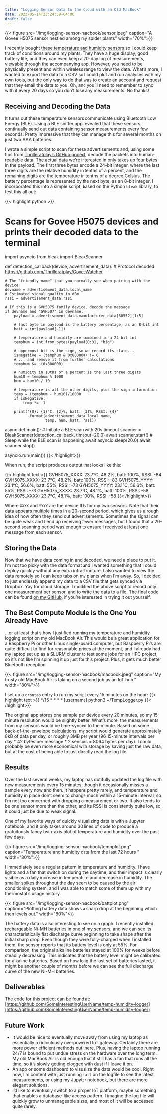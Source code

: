 ```yaml
---
title: "Logging Sensor Data to the Cloud with an Old MacBook"
date: 2023-05-14T23:24:59-04:00
draft: false
---
```


{{< figure src="/img/logging-sensor-macbook/sensor.jpeg" caption="A Govee H5075 sensor nestled among my spider plants" width="70%">}}

I recently bought [these temperature and humidity sensors](https://www.amazon.com/Govee-Thermometer-Hygrometer-Temperature-Notification/dp/B08QDF3ZJ7) so I could keep track of conditions around my plants. They have a huge display, good battery life, and they can even keep a 20-day log of measurements, viewable through the accompanying app. However, you need to be physically present and within wireless range to view the data. What’s more, I wanted to export the data to a CSV so I could plot and run analyses with my own tools, but the only way to do that was to create an account and request that they email the data to you. Oh, and you’ll need to remember to sync with it every 20 days so you don’t lose any measurements. No thanks! 

## Receiving and Decoding the Data

It turns out these temperature sensors communicate using Bluetooth Low Energy (BLE). Using a BLE sniffer app revealed that these sensors continually send out data containing sensor measurements every few seconds. Pretty impressive that they can manage this for several months on just two AAA batteries. 

I wrote a simple script to scan for these advertisements and, using some tips from [Thrilleratplay’s GitHub project](https://github.com/Thrilleratplay/GoveeWatcher), decode the packets into human-readable data. The actual data we’re interested in only takes up four bytes in the payload. The first three bytes encode a 24-bit integer, where the last three digits are the relative humidity in tenths of a percent, and the remaining digits are the temperature in tenths of a degree Celsius. The battery percentage is represented by the next byte, as an 8-bit integer. I incorporated this into a simple script, based on the Python `bleak` library, to test this all out:

{{< highlight python >}}
# Scans for Govee H5075 devices and prints their decoded data to the terminal
import asyncio
from bleak import BleakScanner

def detection_callback(device, advertisement_data):
    # Protocol decoded: https://github.com/Thrilleratplay/GoveeWatcher

    # The "friendly name" that you normally see when pairing with the device
    devname = advertisement_data.local_name
    # Estimated signal quality in dBm
    rssi = advertisement_data.rssi

    # If this is a GVH5075 family device, decode the message
    if devname and "GVH507" in devname:
        payload = advertisement_data.manufacturer_data[60552][1:5]

        # last byte in payload is the battery percentage, as an 8-bit int
        batt = int(payload[-1])

        # temperature and humidity are combined in a 24-bit int
        temphum = int.from_bytes(payload[0:3], "big")

        # uppermost bit is the sign, so we record its state...
        isNegative = (temphum & 0x800000) != 0
        # ... and remove it from further calculations
        temphum &= ~(0x800000)

        # humidity in 10ths of a percent is the last three digits
        hum10 = temphum % 1000
        hum = hum10 / 10

        # temperature is all the other digits, plus the sign information
        temp = (temphum - hum10)/10000
        if isNegative:
            temp *= -1

        print("{0}: {1}°C, {2}%, batt: {3}%, RSSI: {4}"
              .format(advertisement_data.local_name,
                      temp, hum, batt, rssi))
async def main():
    # Initiate a BLE scan with 20s timeout
    scanner = BleakScanner(detection_callback, timeout=20.0)
    await scanner.start()
    # Sleep while the BLE scan is happening
    await asyncio.sleep(20.0)
    await scanner.stop()

asyncio.run(main())
{{< /highlight>}}

When run, the script produces output that looks like this:

{{< highlight text >}}
GVH5075_XXXX: 23.7°C, 48.2%, batt: 100%, RSSI: -84
GVH5075_XXXX: 23.7°C, 48.2%, batt: 100%, RSSI: -83
GVH5075_YYYY: 23.1°C, 56.6%, batt: 55%, RSSI: -73
GVH5075_YYYY: 23.1°C, 56.6%, batt: 55%, RSSI: -73
GVH5075_XXXX: 23.7°C, 48.1%, batt: 100%, RSSI: -58
GVH5075_XXXX: 23.7°C, 48.1%, batt: 100%, RSSI: -58
{{< /highlight>}}

Where `XXXX` and `YYYY` are the device IDs for my two sensors. Note that their data appears multiple times in a 20-second period, which gives us a rough idea of how often they send out advertisements. Sometimes the signal can be quite weak and I end up receiving fewer messages, but I found that a 20-second scanning period was enough to ensure I received at least one message from each sensor. 

## Storing the Data
Now that we have data coming in and decoded, we need a place to put it. I’m not too picky with the data format and I wanted something that I could deploy quickly without any extra infrastructure. I also wanted to view the data remotely so I can keep tabs on my plants when I’m away. So, I decided to just endlessly append my data to a CSV file that gets synced via Dropbox. Yay for cloud storage. I modified the above script to record only one measurement per sensor, and to write the data to a file. The final code can be found [on my GitHub](https://github.com/SomeInterestingUserName/temp-humidity-logger), if you’re interested in trying it out yourself.

## The Best Compute Module is the One You Already Have

…or at least that’s how I justified running my temperature and humidity logging script on my old MacBook Air. This would be a great application for a Raspberry Pi or other Linux single-board computer, but Raspberry Pi’s are quite difficult to find for reasonable prices at the moment, and I already had my laptop set up as a SLURM cluster to test some jobs for an HPC project, so it’s not like I’m spinning it up just for this project. Plus, it gets much better Bluetooth reception. 

{{< figure src="/img/logging-sensor-macbook/macbook.jpeg" caption="My trusty old MacBook Air is taking on a second job as an IoT hub." width="80%">}}

I set up a `crontab` entry to run my script every 15 minutes on the hour:
{{< highlight text >}}
*/15  *    * * * [username] python3 ~/TempLogger.py
{{< /highlight>}}

The original app stores one sample per device every 20 minutes, so my 15-minute resolution would be slightly better. What’s more, the measurements from my sensors would be time-synced to the minute. Based on some back-of-the-envelope calculations, my script would generate approximately 8kB of data per day, or roughly 3MB per year (96 15-minute intervals per day * 42 bytes per message * 2 sensors = 8064 bytes per day). I could probably be even more economical with storage by saving just the raw data, but at the cost of being able to just directly read the log file. 

## Results
Over the last several weeks, my laptop has dutifully updated the log file with new measurements every 15 minutes, though it occasionally misses a sample every now and then. It happens pretty rarely, and temperature and humidity in place don’t seem to change much within a 15-minute interval, so I’m not too concerned with dropping a measurement or two. It also tends to be one sensor more than the other, and its RSSI is consistently quite low, so it could just be due to weak signal. 

One of my favorite ways of quickly visualizing data is with a Jupyter notebook, and it only takes around 30 lines of code to produce a gratuitously fancy twin-axis plot of temperature and humidity over the past few days.

{{< figure src="/img/logging-sensor-macbook/tempplot.png" caption="Temperature and humidity data from the last 72 hours " width="80%">}}

I immediately see a regular pattern in temperature and humidity. I have lights and a fan that switch on during the daytime, and their impact is clearly visible as a daily increase in temperature and decrease in humidity. The smaller spikes throughout the day seem to be caused by the air conditioning system, and I was able to match some of them up with my thermostat’s usage history. 

{{< figure src="/img/logging-sensor-macbook/battplot.png" caption="Plotting battery data shows a sharp drop at the beginning which then levels out." width="80%">}}

The battery data is also interesting to see on a graph. I recently installed rechargeable Ni-MH batteries in one of my sensors, and we can see its characteristically flat discharge curve beginning to take shape after the initial sharp drop. Even though they were fully-charged when I installed them, the sensor reports that its battery level is only at 55%. For comparison, the original alkaline batteries stayed at 100% for weeks before steadily decreasing. This indicates that the battery level might be calibrated for alkaline batteries. Based on how long the last set of batteries lasted, it might be another couple of months before we can see the full discharge curve of the new Ni-MH batteries. 

## Deliverables
The code for this project can be found at: [https://github.com/SomeInterestingUserName/temp-humidity-logger](https://github.com/SomeInterestingUserName/temp-humidity-logger)

## Future Work
* It would be nice to eventually move away from using my laptop as essentially a ridiculously overpowered IoT gateway. Certainly there are more power efficient methods out there. Plus, having the laptop running 24/7 is bound to put undue stress on the hardware over the long term. My old MacBook Air is old enough that it still has a fan that runs all the time, so it’s slowly getting clogged with dust if I leave it on.
* An app or some dashboard to visualize the data would be cool. Right now, I’m content with just running `tail` on the logfile to see the latest measurements, or using my Jupyter notebook, but there are more elegant solutions. 
* I’d like to eventually switch to a proper IoT platform, maybe something that enables a database-like access pattern. I imagine the log file will quickly grow to unmanageable sizes, and most of it will be accessed quite rarely. 

